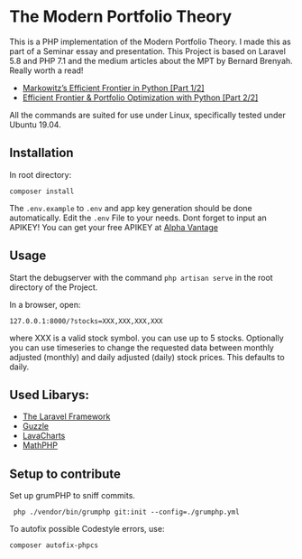 # The Modern Portfolio Theory

This is a PHP implementation of the Modern Portfolio Theory. I made this as part of a Seminar essay and presentation.
This Project is based on Laravel 5.8 and PHP 7.1 and the medium articles about the MPT by Bernard Brenyah. 
Really worth a read! 

- [Markowitz’s Efficient Frontier in Python [Part 1/2]](https://medium.com/python-data/effient-frontier-in-python-34b0c3043314)
- [Efficient Frontier & Portfolio Optimization with Python [Part 2/2]](https://medium.com/python-data/efficient-frontier-portfolio-optimization-with-python-part-2-2-2fe23413ad94)

All the commands are suited for use under Linux, specifically tested under Ubuntu 19.04.

## Installation

In root directory:
```
composer install
```

The `.env.example` to `.env` and app key generation should be done automatically.
Edit the `.env` File to your needs. Dont forget to input an APIKEY!
You can get your free APIKEY at [Alpha Vantage](https://www.alphavantage.co/support/#api-key)

## Usage
Start the debugserver with the command `php artisan serve` in the root directory of the Project.

In a browser, open: 

```
127.0.0.1:8000/?stocks=XXX,XXX,XXX,XXX
```
where XXX is a valid stock symbol. you can use up to 5 stocks. Optionally you can use timeseries to change the requested data between monthly adjusted (monthly) and daily adjusted (daily) stock prices. This defaults to daily. 

## Used Libarys:

 - [The Laravel Framework](https://github.com/laravel/laravel)
 - [Guzzle](http://docs.guzzlephp.org/en/stable/overview.html)
 - [LavaCharts](https://github.com/kevinkhill/lavacharts)
 - [MathPHP](https://github.com/markrogoyski/math-php)


 ## Setup to contribute
Set up grumPHP to sniff commits.
```
 php ./vendor/bin/grumphp git:init --config=./grumphp.yml
```
To autofix possible Codestyle errors, use:
```
composer autofix-phpcs
```
